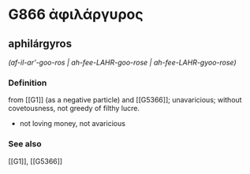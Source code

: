 # G866 ἀφιλάργυρος

## aphilárgyros

_(af-il-ar'-goo-ros | ah-fee-LAHR-goo-rose | ah-fee-LAHR-gyoo-rose)_

### Definition

from [[G1]] (as a negative particle) and [[G5366]]; unavaricious; without covetousness, not greedy of filthy lucre.

- not loving money, not avaricious

### See also

[[G1]], [[G5366]]

